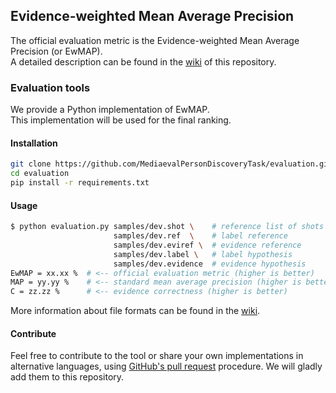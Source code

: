 ## Evidence-weighted Mean Average Precision

The official evaluation metric is the Evidence-weighted Mean Average Precision (or EwMAP).  
A detailed description can be found in the [wiki](https://github.com/MediaevalPersonDiscoveryTask/evaluation/wiki/Evaluation-metric) of this repository.

### Evaluation tools

We provide a Python implementation of EwMAP.  
This implementation will be used for the final ranking.


#### Installation

```bash
git clone https://github.com/MediaevalPersonDiscoveryTask/evaluation.git
cd evaluation
pip install -r requirements.txt
```

#### Usage

```bash
$ python evaluation.py samples/dev.shot \    # reference list of shots
                       samples/dev.ref  \    # label reference
                       samples/dev.eviref \  # evidence reference
                       samples/dev.label \   # label hypothesis
                       samples/dev.evidence  # evidence hypothesis
EwMAP = xx.xx %  # <-- official evaluation metric (higher is better)
MAP = yy.yy %    # <-- standard mean average precision (higher is better)
C = zz.zz %      # <-- evidence correctness (higher is better)
```

More information about file formats can be found in the [wiki](https://github.com/MediaevalPersonDiscoveryTask/evaluation/wiki/File-format).

#### Contribute

Feel free to contribute to the tool or share your own implementations in alternative languages, using [GitHub's pull request](https://help.github.com/articles/using-pull-requests/) procedure. We will gladly add them to this repository.

